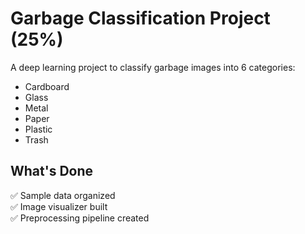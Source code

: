 # Garbage Classification Project (25%)

A deep learning project to classify garbage images into 6 categories:
- Cardboard
- Glass
- Metal
- Paper
- Plastic
- Trash

## What's Done
✅ Sample data organized  
✅ Image visualizer built  
✅ Preprocessing pipeline created
